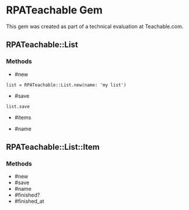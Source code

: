 # RPATeachable Gem
This gem was created as part of a technical evaluation at Teachable.com.

## RPATeachable::List
### Methods
  - #new
  ```
  list = RPATeachable::List.new(name: 'my list')
  ```
  - #save
  ```
  list.save
  ```
  - #items

  - #name


## RPATeachable::List::Item
### Methods
  - #new
  - #save
  - #name
  - #finished?
  - #finished_at

